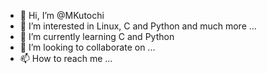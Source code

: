 - 👋 Hi, I’m @MKutochi
- 👀 I’m interested in Linux, C and Python and much more …
- 🌱 I’m currently learning C and Python
- 💞️ I’m looking to collaborate on ...
- 📫 How to reach me ...

<!---
MKutochi/MKutochi is a ✨ special ✨ repository because its `README.md` (this file) appears on your GitHub profile.
You can click the Preview link to take a look at your changes.
--->
